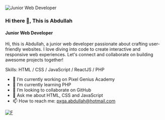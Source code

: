 ![Junior Web Developer](https://scontent.fcgp27-1.fna.fbcdn.net/v/t39.30808-6/444488719_768771605402641_2424607927426800625_n.jpg?_nc_cat=102&ccb=1-7&_nc_sid=86c6b0&_nc_ohc=ZpFjJ3gPNHUQ7kNvgEcz7J_&_nc_ht=scontent.fcgp27-1.fna&oh=00_AYBh0G716lAniWgqd_NfhbuJME3AZq0oVdVFJlCnw1VnuA&oe=66998CEE)

### Hi there 👋, This is Abdullah
#### Junior Web Developer

Hi, this is Abdullah, a junior web developer passionate about crafting user-friendly websites. I love diving into code to create interactive and responsive web experiences. Let's connect and collaborate on building awesome projects together!

Skills: HTML / CSS / JavaScript / ReactJS / PHP

- 🔭 I’m currently working on Pixel Genius Academy 
- 🌱 I’m currently learning PHP 
- 👯 I’m looking to collaborate on GitHub 
- 💬 Ask me about HTML, CSS and JavaScript 
- 📫 How to reach me: pxga.abdullah@hotmail.com 


<a href="https://www.facebook.com/pxga.abdullah" target="_blank"><img src="https://pxgacademy.github.io/001_FirstProjects_Good_Food_restaurant/icons/fb.png" alt="F"></a>

